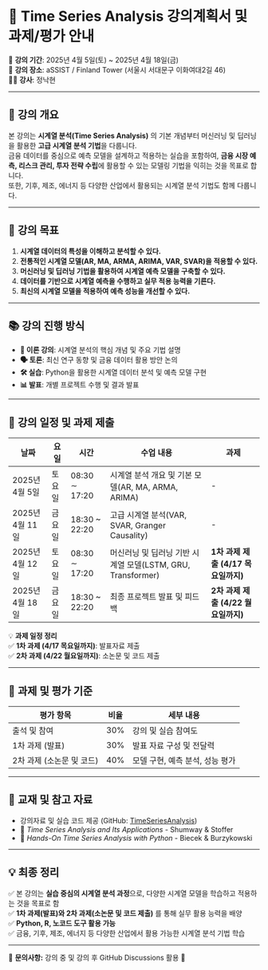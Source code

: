 # 📌 **Time Series Analysis 강의계획서 및 과제/평가 안내**  
📆 **강의 기간**: 2025년 4월 5일(토) ~ 2025년 4월 18일(금)  
🏫 **강의 장소**: aSSIST / Finland Tower (서울시 서대문구 이화여대2길 46)  
👨‍🏫 **강사**: 정낙현  

---

## 📖 **강의 개요**  
본 강의는 **시계열 분석(Time Series Analysis)** 의 기본 개념부터 머신러닝 및 딥러닝을 활용한 **고급 시계열 분석 기법**을 다룹니다.  
금융 데이터를 중심으로 예측 모델을 설계하고 적용하는 실습을 포함하여, **금융 시장 예측, 리스크 관리, 투자 전략 수립**에 활용할 수 있는 모델링 기법을 익히는 것을 목표로 합니다.  
또한, 기후, 제조, 에너지 등 다양한 산업에서 활용되는 시계열 분석 기법도 함께 다룹니다.

---

## 🎯 **강의 목표**
1. **시계열 데이터의 특성을 이해하고 분석할 수 있다.**  
2. **전통적인 시계열 모델(AR, MA, ARMA, ARIMA, VAR, SVAR)을 적용할 수 있다.**  
3. **머신러닝 및 딥러닝 기법을 활용하여 시계열 예측 모델을 구축할 수 있다.**  
4. **데이터를 기반으로 시계열 예측을 수행하고 실무 적용 능력을 기른다.**  
5. **최신의 시계열 모델을 적용하여 예측 성능을 개선할 수 있다.**  

---

## 📚 **강의 진행 방식**
- **📖 이론 강의**: 시계열 분석의 핵심 개념 및 주요 기법 설명  
- **🗣 토론**: 최신 연구 동향 및 금융 데이터 활용 방안 논의  
- **🛠 실습**: Python을 활용한 시계열 데이터 분석 및 예측 모델 구현  
- **📊 발표**: 개별 프로젝트 수행 및 결과 발표  

---

## 📅 **강의 일정 및 과제 제출**
| 날짜 | 요일 | 시간 | 수업 내용 | 과제 |
|------|------|------|----------------------|----------------------|
| 2025년 4월 5일 | 토요일 | 08:30 ∼ 17:20 | 시계열 분석 개요 및 기본 모델(AR, MA, ARMA, ARIMA) | - |
| 2025년 4월 11일 | 금요일 | 18:30 ~ 22:20 | 고급 시계열 분석(VAR, SVAR, Granger Causality) | - |
| 2025년 4월 12일 | 토요일 | 08:30 ∼ 17:20 | 머신러닝 및 딥러닝 기반 시계열 모델(LSTM, GRU, Transformer) | **1차 과제 제출 (4/17 목요일까지)** |
| 2025년 4월 18일 | 금요일 | 18:30 ~ 22:20 | 최종 프로젝트 발표 및 피드백 | **2차 과제 제출 (4/22 월요일까지)** |

💡 **과제 일정 정리**  
✅ **1차 과제 (4/17 목요일까지)**: 발표자료 제출  
✅ **2차 과제 (4/22 월요일까지)**: 소논문 및 코드 제출  

---

## 📝 **과제 및 평가 기준**
| 평가 항목 | 비율 | 세부 내용 |
|-----------|------|-------------------------------------------|
| 출석 및 참여 | 30% | 강의 및 실습 참여도 |
| 1차 과제 (발표) | 30% | 발표 자료 구성 및 전달력 |
| 2차 과제 (소논문 및 코드) | 40% | 모델 구현, 예측 분석, 성능 평가 |

---

## 📘 **교재 및 참고 자료**
- 강의자료 및 실습 코드 제공 (GitHub: [TimeSeriesAnalysis](https://github.com/nhjung-phd/TimeSeriesAnalysis))
- 📖 *Time Series Analysis and Its Applications* - Shumway & Stoffer  
- 📖 *Hands-On Time Series Analysis with Python* - Biecek & Burzykowski  

---

## **💡 최종 정리**
✅ 본 강의는 **실습 중심의 시계열 분석 과정**으로, 다양한 시계열 모델을 학습하고 적용하는 것을 목표로 함  
✅ **1차 과제(발표)와 2차 과제(소논문 및 코드 제출)** 를 통해 실무 활용 능력을 배양  
✅ **Python, R, 노코드 도구 활용 가능**  
✅ 금융, 기후, 제조, 에너지 등 다양한 산업에서 활용 가능한 시계열 분석 기법 학습  

---

📌 **문의사항:** 강의 중 및 강의 후 GitHub Discussions 활용 🚀